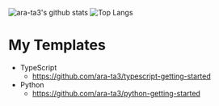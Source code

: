 ![ara-ta3's github stats](https://github-readme-stats.vercel.app/api?username=ara-ta3&count_private=true&show_icons=true&theme=dark)
![Top Langs](https://github-readme-stats.vercel.app/api/top-langs/?username=ara-ta3&theme=dark)


# My Templates

- TypeScript
  - https://github.com/ara-ta3/typescript-getting-started
- Python
  - https://github.com/ara-ta3/python-getting-started
